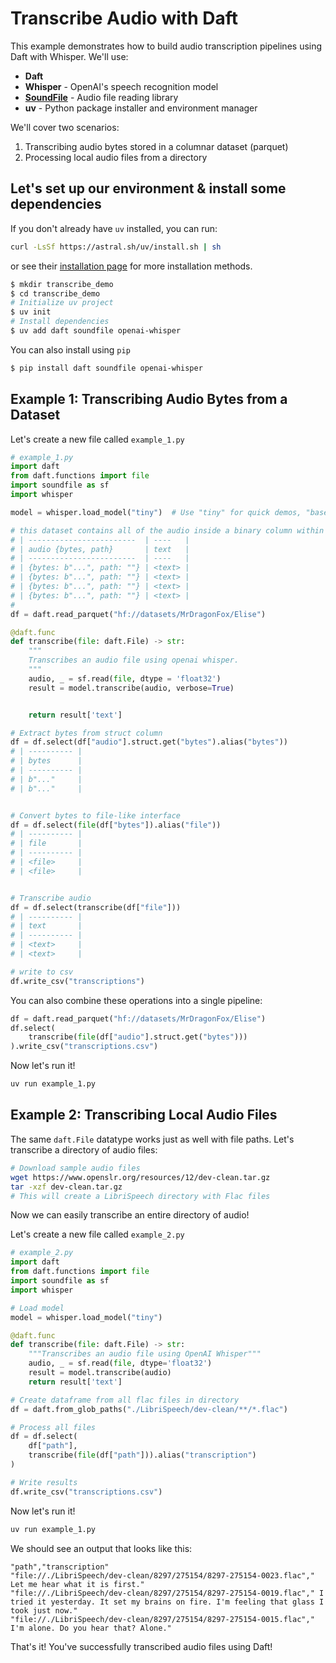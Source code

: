 # Transcribe Audio with Daft

This example demonstrates how to build audio transcription pipelines using Daft with Whisper. We'll use:

- **Daft**
- **Whisper** - OpenAI's speech recognition model
- **[SoundFile](https://pypi.org/project/soundfile/)** - Audio file reading library
- **uv** - Python package installer and environment manager

We'll cover two scenarios:

1. Transcribing audio bytes stored in a columnar dataset (parquet)
2. Processing local audio files from a directory

## Let's set up our environment & install some dependencies

If you don't already have `uv` installed, you can run:

```bash
curl -LsSf https://astral.sh/uv/install.sh | sh
```

or see their [installation page](https://docs.astral.sh/uv/getting-started/installation/) for more installation methods.

```bash
$ mkdir transcribe_demo
$ cd transcribe_demo
# Initialize uv project
$ uv init
# Install dependencies
$ uv add daft soundfile openai-whisper
```

You can also install using `pip`

```bash
$ pip install daft soundfile openai-whisper
```

## Example 1: Transcribing Audio Bytes from a Dataset

Let's create a new file called `example_1.py`

```py
# example_1.py
import daft
from daft.functions import file
import soundfile as sf
import whisper

model = whisper.load_model("tiny")  # Use "tiny" for quick demos, "base" or "small" for better quality

# this dataset contains all of the audio inside a binary column within a parquet file. such as
# | ------------------------  | ----   |
# | audio {bytes, path}       | text   |
# | ------------------------  | ----   |
# | {bytes: b"...", path: ""} | <text> |
# | {bytes: b"...", path: ""} | <text> |
# | {bytes: b"...", path: ""} | <text> |
# | {bytes: b"...", path: ""} | <text> |
#
df = daft.read_parquet("hf://datasets/MrDragonFox/Elise")

@daft.func
def transcribe(file: daft.File) -> str:
    """
    Transcribes an audio file using openai whisper.
    """
    audio, _ = sf.read(file, dtype = 'float32')
    result = model.transcribe(audio, verbose=True)


    return result['text']

# Extract bytes from struct column
df = df.select(df["audio"].struct.get("bytes").alias("bytes"))
# | ---------- |
# | bytes      |
# | ---------- |
# | b"..."     |
# | b"..."     |


# Convert bytes to file-like interface
df = df.select(file(df["bytes"]).alias("file"))
# | ---------- |
# | file       |
# | ---------- |
# | <file>     |
# | <file>     |


# Transcribe audio
df = df.select(transcribe(df["file"]))
# | ---------- |
# | text       |
# | ---------- |
# | <text>     |
# | <text>     |

# write to csv
df.write_csv("transcriptions")
```

You can also combine these operations into a single pipeline:

```python
df = daft.read_parquet("hf://datasets/MrDragonFox/Elise")
df.select(
    transcribe(file(df["audio"].struct.get("bytes")))
).write_csv("transcriptions.csv")
```

Now let's run it!

```bash
uv run example_1.py
```

## Example 2: Transcribing Local Audio Files

The same `daft.File` datatype works just as well with file paths. Let's transcribe a directory of audio files:

```bash
# Download sample audio files
wget https://www.openslr.org/resources/12/dev-clean.tar.gz
tar -xzf dev-clean.tar.gz
# This will create a LibriSpeech directory with Flac files
```

Now we can easily transcribe an entire directory of audio!

Let's create a new file called `example_2.py`

```python
# example_2.py
import daft
from daft.functions import file
import soundfile as sf
import whisper

# Load model
model = whisper.load_model("tiny")

@daft.func
def transcribe(file: daft.File) -> str:
    """Transcribes an audio file using OpenAI Whisper"""
    audio, _ = sf.read(file, dtype='float32')
    result = model.transcribe(audio)
    return result['text']

# Create dataframe from all flac files in directory
df = daft.from_glob_paths("./LibriSpeech/dev-clean/**/*.flac")

# Process all files
df = df.select(
    df["path"],
    transcribe(file(df["path"])).alias("transcription")
)

# Write results
df.write_csv("transcriptions.csv")
```

Now let's run it!

```bash
uv run example_1.py
```

We should see an output that looks like this:

```csv
"path","transcription"
"file://./LibriSpeech/dev-clean/8297/275154/8297-275154-0023.flac"," Let me hear what it is first."
"file://./LibriSpeech/dev-clean/8297/275154/8297-275154-0019.flac"," I tried it yesterday. It set my brains on fire. I'm feeling that glass I took just now."
"file://./LibriSpeech/dev-clean/8297/275154/8297-275154-0015.flac"," I'm alone. Do you hear that? Alone."
```

That's it! You've successfully transcribed audio files using Daft!
